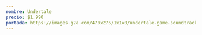 ```yaml
---
nombre: Undertale
precio: $1.990
portada: https://images.g2a.com/470x276/1x1x0/undertale-game-soundtrack-bundle-steam-key-global-i10000027282002/59123dbeae653a610a083c3c
---
```

